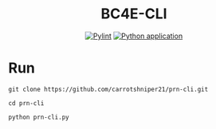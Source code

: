 <div align="center">

# BC4E-CLI 

[![Pylint](https://github.com/4cecoder/pip-cli/actions/workflows/pylint.yml/badge.svg?branch=main)](https://github.com/4cecoder/pip-cli/actions/workflows/pylint.yml)
[![Python application](https://github.com/4cecoder/pip-cli/actions/workflows/python-app.yml/badge.svg)](https://github.com/4cecoder/pip-cli/actions/workflows/python-app.yml)

</div>
  
# Run 
  `git clone https://github.com/carrotshniper21/prn-cli.git`
  
  `cd prn-cli`
  
  `python prn-cli.py`
